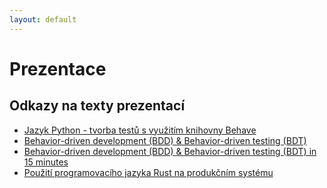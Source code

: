 ```yaml
---
layout: default
---
```

# Prezentace

## Odkazy na texty prezentací

* [Jazyk Python - tvorba testů s využitím knihovny Behave ](BDD_cz.md)
* [Behavior-driven development (BDD) & Behavior-driven testing (BDT)](BDD_en.md)
* [Behavior-driven development (BDD) & Behavior-driven testing (BDT) in 15 minutes](BDD_en_15_minutes.md)
* [Použití programovacího jazyka Rust na produkčním systému](rust_in_production.md)


